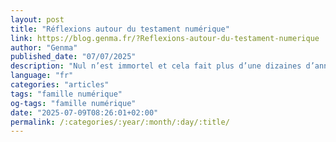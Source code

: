 ```yaml
---
layout: post
title: "Réflexions autour du testament numérique"
link: https://blog.genma.fr/?Reflexions-autour-du-testament-numerique
author: "Genma"
published_date: "07/07/2025"
description: "Nul n’est immortel et cela fait plus d’une dizaines d’années que j’ai pour projet de rédiger un testament numérique, au cas où. L’idée à commencer à germer avec la gestion de mon identité numérique et de son évolution (sujets plusieurs fois abordés sur ce blog au cours des années). Je n’ai jamais entrepris ce projet. Si vous lisez le présent texte, c’est que c’est chose faite. Du moins la théorie. Objectif de cet article est donc de réfléchir et de définir un toute la théorie, d’avoir un plan de testament numérique avec les réflexions qui vont bien pour pouvoir en faire un vrai, applicable et fonctionnel. Les réflexions et éléments se base sur ma situation familiale personnelle (geek etc., marié avec des enfants) ; certains éléments resteront évasifs/flous pour ne pas trop en dire sur ma vie personnelle. Si besoin j’irai plus loin que les éléments me concernant (pour élargir la réflexion). Dans ce contexte familial, je précise que ma femme a des connaissances avancées en informatique (on se connaît depuis plus de 20 ans, elle utilise des ordinateurs depuis la fin des années 90, bidouille etc. Elle n’est pas administratrice système mais en connaît quand même beaucoup. Ca aide pour mon propre testament numérique). Ce ne sera pas un tutoriel complet, ce n’est que le volet numérique du testament. Il faut aussi penser au reste (les biens matériels etc.). Et surtout passer à la pratique en reprenant tout ou partie de la présente réflexion en créant un vrai testament numérique avec les vraies informations."
language: "fr"
categories: "articles"
tags: "famille numérique"
og-tags: "famille numérique"
date: "2025-07-09T08:26:01+02:00"
permalink: /:categories/:year/:month/:day/:title/
---
```

